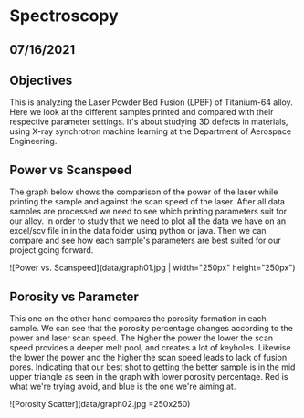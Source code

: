 # Spectroscopy

## 07/16/2021

## Objectives

This is analyzing the Laser Powder Bed Fusion (LPBF) of Titanium-64 alloy. Here we look at the different samples printed and compared with their respective parameter settings. It's about studying 3D defects in materials, using X-ray synchrotron machine learning at the Department of Aerospace Engineering.

## Power vs Scanspeed

The graph below shows the comparison of the power of the laser while printing the sample and against the scan speed of the laser. After all data samples are processed we need to see which printing   parameters suit for our alloy. In order to study that we need to plot all the data we have on an excel/scv file in in the data folder using python or java.
Then we can compare and see how each sample's parameters are best suited for our project going forward. 

![Power vs. Scanspeed](data/graph01.jpg | width="250px" height="250px") 


## Porosity vs Parameter

This one on the other hand compares the porosity formation in each sample. We can see that the porosity percentage changes according to the power and laser scan speed. The higher the power the lower the scan speed provides a deeper melt pool, and creates a lot of keyholes. Likewise the lower the power and the higher the scan speed leads to lack of fusion pores. Indicating that our best shot to getting the better sample is in the mid upper triangle as seen in the graph with lower porosity percentage. Red is what we're trying avoid, and blue is the one we're aiming at. 

![Porosity Scatter](data/graph02.jpg =250x250)

